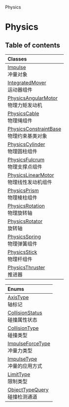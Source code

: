 Physics

# Physics <Badge type="tip" text="Groups" /> <Score text="Physics" />

## Table of contents
| Classes |
| :-----|
| [Impulse](../classes/Gameplay.Impulse.md) <br> 冲量对象 |
| [IntegratedMover](../classes/Gameplay.IntegratedMover.md) <br> 运动器组件 |
| [PhysicsAngularMotor](../classes/Gameplay.PhysicsAngularMotor.md) <br> 物理力矩发动机 |
| [PhysicsCable](../classes/Gameplay.PhysicsCable.md) <br> 物理绳组件 |
| [PhysicsConstraintBase](../classes/Gameplay.PhysicsConstraintBase.md) <br> 物理约束基类对象 |
| [PhysicsCylinder](../classes/Gameplay.PhysicsCylinder.md) <br> 物理圆柱组件 |
| [PhysicsFulcrum](../classes/Gameplay.PhysicsFulcrum.md) <br> 物理支撑点组件 |
| [PhysicsLinearMotor](../classes/Gameplay.PhysicsLinearMotor.md) <br> 物理线性发动机组件 |
| [PhysicsPrism](../classes/Gameplay.PhysicsPrism.md) <br> 物理棱柱组件 |
| [PhysicsRotation](../classes/Gameplay.PhysicsRotation.md) <br> 物理旋转轴 |
| [PhysicsRotator](../classes/Gameplay.PhysicsRotator.md) <br> 旋转轴 |
| [PhysicsSpring](../classes/Gameplay.PhysicsSpring.md) <br> 物理弹簧组件 |
| [PhysicsStick](../classes/Gameplay.PhysicsStick.md) <br> 物理杆组件 |
| [PhysicsThruster](../classes/Gameplay.PhysicsThruster.md) <br> 推进器 |


| Enums |
| :-----|
| [AxisType](../enums/Gameplay.AxisType.md) <br> 轴标记 |
| [CollisionStatus](../enums/Type.CollisionStatus.md) <br> 碰撞属性状态 |
| [CollisionType](../enums/Gameplay.CollisionType.md) <br> 碰撞类型 |
| [ImpulseForceType](../enums/Gameplay.ImpulseForceType.md) <br> 冲量力类型 |
| [ImpulseType](../enums/Gameplay.ImpulseType.md) <br> 冲量的应用方式 |
| [LimitType](../enums/Gameplay.LimitType.md) <br> 限制类型 |
| [ObjectTypeQuery](../enums/Gameplay.ObjectTypeQuery.md) <br> 碰撞检测通道 |

